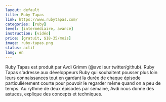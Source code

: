 ```yaml
---
layout: default
title: Ruby Tapas
link: https://www.rubytapas.com/
categories: [ruby]
level: [intermédiaire, avancé]
instruction: [vidéo]
price: [gratuit, $18-35/mois]
image: ruby-tapas.png
status: actif
lang: en
---
```


Ruby Tapas est produit par Avdi Grimm (@avdi sur twitter/github). Ruby Tapas s'adresse aux développeurs Ruby qui souhaitent pousser plus loin leurs connaissances tout en gardant la durée de chaque épisode particulièrement courte pour pouvoir le regarder même quand on a peu de temps. Au rythme de deux épisodes par semaine, Avdi nous donne des astuces, explique des concepts et techniques.
